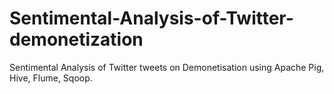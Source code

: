 # Sentimental-Analysis-of-Twitter-demonetization
 Sentimental Analysis of Twitter tweets on Demonetisation using Apache Pig, Hive, Flume, Sqoop.
